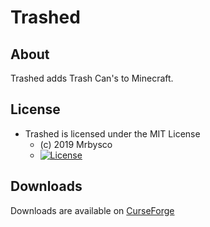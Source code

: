 # Trashed #

## About ##
Trashed adds Trash Can's to Minecraft. 

## License ##
* Trashed is licensed under the MIT License
  - (c) 2019 Mrbysco
  - [![License](https://img.shields.io/badge/License-MIT-red.svg?style=flat)](http://opensource.org/licenses/MIT)
  
## Downloads ##
Downloads are available on [CurseForge](https://www.curseforge.com/minecraft/mc-mods/trashed)
